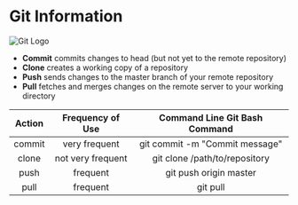 # Git Information

![](http://shijuvarghese.com/wp-content/uploads/2018/03/git-logo.png "Git Logo")

- **Commit** commits changes to head (but not yet to the remote repository)
- **Clone** creates a working copy of a repository
- **Push** sends changes to the master branch of your remote repository
- **Pull** fetches and merges changes on the remote server to your working directory

| Action  | Frequency of Use | Command Line Git Bash Command |
|:--------:|:--------------:|:----:|
| commit   | very frequent     | git commit -m "Commit message" |
| clone    | not very frequent | git clone /path/to/repository |
| push     | frequent          | git push origin master |
| pull     | frequent          | git pull |
